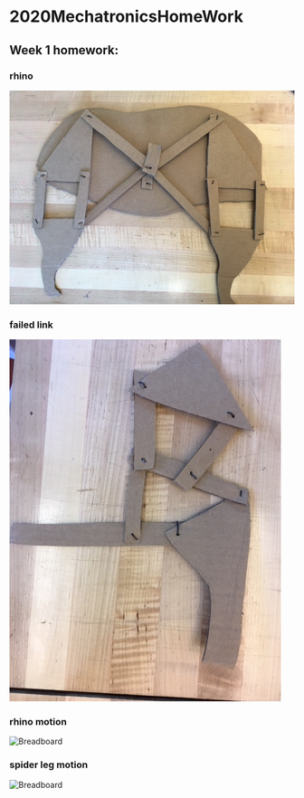 # 2020MechatronicsHomeWork
## Week 1 homework:
### rhino
![Breadboard](/week1/rhino.JPG)
### failed link
![Breadboard](/week1/failedLinks.JPG)
### rhino motion
![Breadboard](/week1/rhino2.gif)
### spider leg motion
![Breadboard](/week1/spider2.gif)
